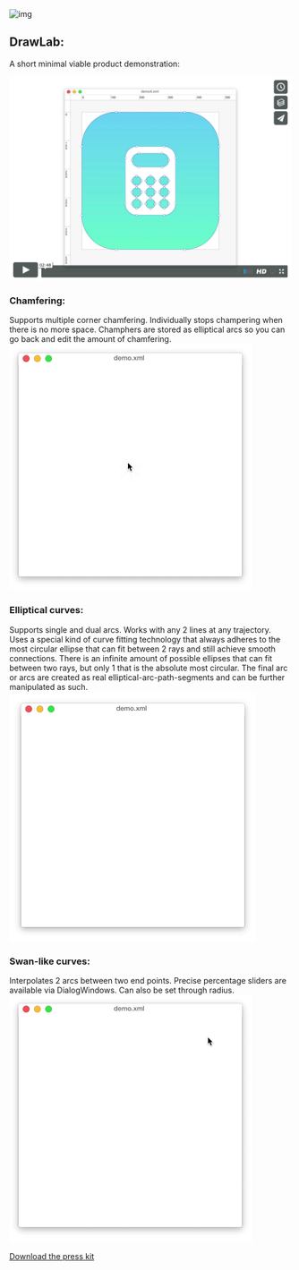 <img width="200" alt="img" src="https://rawgit.com/stylekit/img/master/drawlab_icon_1.svg">

## DrawLab:  
A short minimal viable product demonstration:

[<img width="742" alt="img" src="https://raw.githubusercontent.com/stylekit/img/master/drawlab_teaser_screen.png">](https://vimeo.com/181233724)

### Chamfering:  
Supports multiple corner chamfering. Individually stops champering when there is no more space. Champhers are stored as elliptical arcs so you can go back and edit the amount of chamfering.  
<img width="433" alt="img" src="https://raw.githubusercontent.com/stylekit/img/master/star-chamfer-demo-20fps_2.gif">

### Elliptical curves:  
Supports single and dual arcs. Works with any 2 lines at any trajectory. Uses a special kind of curve fitting technology that always adheres to the most circular ellipse that can fit between 2 rays and still achieve smooth connections. There is an infinite amount of possible ellipses that can fit between two rays, but only 1 that is the absolute most circular. The final arc or arcs are created as real elliptical-arc-path-segments and can be further manipulated as such.
<img width="440" alt="img" src="https://raw.githubusercontent.com/stylekit/img/master/c-bridge-demo.gif">  

### Swan-like curves:  
Interpolates 2 arcs between two end points. Precise percentage sliders are available via DialogWindows. Can also be set through radius.  
<img width="434" alt="img" src="https://raw.githubusercontent.com/stylekit/img/master/s-bridge-demo-short-15-fps.gif">

[Download the press kit](https://raw.githubusercontent.com/stylekit/img/master/drawlab_press_kit.zip) 
